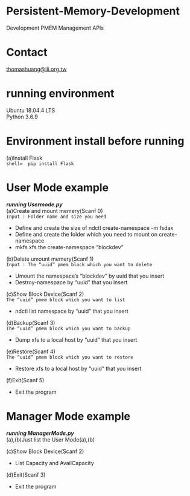 # Persistent-Memory-Development
Development PMEM Management APIs
# Contact
thomashuang@iii.org.tw
# running environment
Ubuntu 18.04.4 LTS  
Python 3.6.9
# Environment install before running
(a)Install Flask    
    ```shell= 
    pip install Flask
    ```
# User Mode example
***running Usermode.py***  
(a)Create and mount memery(Scanf 0)  
`Input : Folder name and size you need`  
- Define and create the size of ndctl create-namespace -m fsdax  
- Define and create the folder which you need to mount on create-namespace  
- mkfs.xfs the create-namespace “blockdev”

(b)Delete umount memery(Scanf 1)  
`Input : The “uuid” pmem block which you want to delete`
- Umount the namespace’s “blockdev” by uuid that you insert  
- Destroy-namespace by “uuid” that you insert

(c)Show Block Device(Scanf 2)  
`The “uuid” pmem block which you want to list`  
- ndctl list namespace by “uuid” that you insert

(d)Backup(Scanf 3)  
`The “uuid” pmem block which you want to backup`  
- Dump xfs to a local host by “uuid” that you insert

(e)Restore(Scanf 4)  
`The “uuid” pmem block which you want to restore`  
- Restore xfs to a local host by “uuid” that you insert

(f)Exit(Scanf 5)  
- Exit the program

#  Manager Mode example
***running ManagerMode.py***  
(a),(b)Just list the User Mode(a),(b)  

(c)Show Block Device(Scanf 2)    
- List Capacity and AvailCapacity  

(d)Exit(Scanf 3)  
- Exit the program

